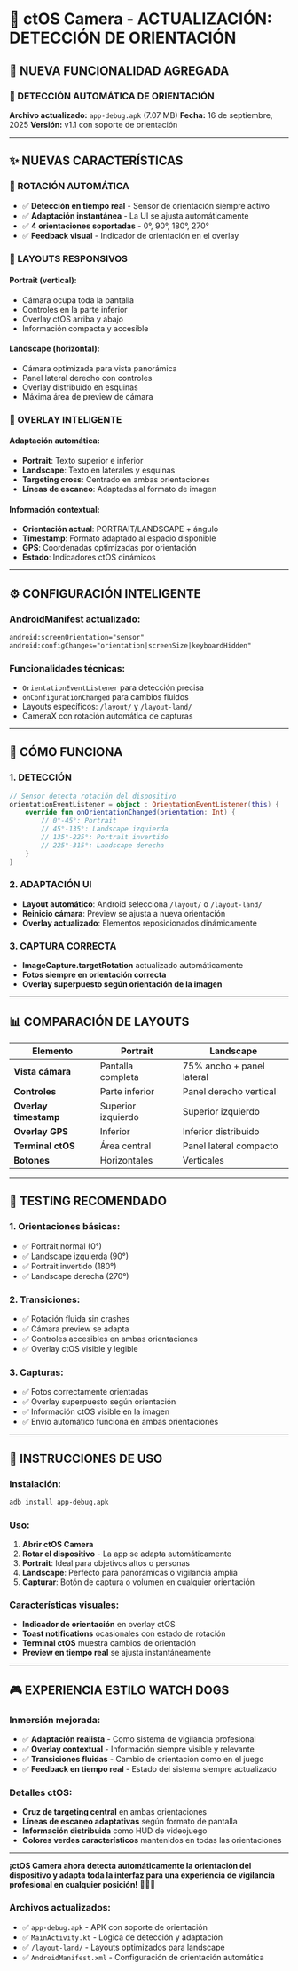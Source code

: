 # 📱 ctOS Camera - ACTUALIZACIÓN: DETECCIÓN DE ORIENTACIÓN

## **🚀 NUEVA FUNCIONALIDAD AGREGADA**

### **📐 DETECCIÓN AUTOMÁTICA DE ORIENTACIÓN**

**Archivo actualizado:** `app-debug.apk` (7.07 MB)
**Fecha:** 16 de septiembre, 2025
**Versión:** v1.1 con soporte de orientación

---

## **✨ NUEVAS CARACTERÍSTICAS**

### **🔄 ROTACIÓN AUTOMÁTICA**
- ✅ **Detección en tiempo real** - Sensor de orientación siempre activo
- ✅ **Adaptación instantánea** - La UI se ajusta automáticamente
- ✅ **4 orientaciones soportadas** - 0°, 90°, 180°, 270°
- ✅ **Feedback visual** - Indicador de orientación en el overlay

### **📱 LAYOUTS RESPONSIVOS**

#### **Portrait (vertical):**
- Cámara ocupa toda la pantalla
- Controles en la parte inferior
- Overlay ctOS arriba y abajo
- Información compacta y accesible

#### **Landscape (horizontal):**
- Cámara optimizada para vista panorámica
- Panel lateral derecho con controles
- Overlay distribuido en esquinas
- Máxima área de preview de cámara

### **📸 OVERLAY INTELIGENTE**

#### **Adaptación automática:**
- **Portrait**: Texto superior e inferior
- **Landscape**: Texto en laterales y esquinas
- **Targeting cross**: Centrado en ambas orientaciones
- **Líneas de escaneo**: Adaptadas al formato de imagen

#### **Información contextual:**
- **Orientación actual**: PORTRAIT/LANDSCAPE + ángulo
- **Timestamp**: Formato adaptado al espacio disponible
- **GPS**: Coordenadas optimizadas por orientación
- **Estado**: Indicadores ctOS dinámicos

---

## **⚙️ CONFIGURACIÓN INTELIGENTE**

### **AndroidManifest actualizado:**
```xml
android:screenOrientation="sensor"
android:configChanges="orientation|screenSize|keyboardHidden"
```

### **Funcionalidades técnicas:**
- `OrientationEventListener` para detección precisa
- `onConfigurationChanged` para cambios fluidos
- Layouts específicos: `/layout/` y `/layout-land/`
- CameraX con rotación automática de capturas

---

## **🎯 CÓMO FUNCIONA**

### **1. DETECCIÓN**
```kotlin
// Sensor detecta rotación del dispositivo
orientationEventListener = object : OrientationEventListener(this) {
    override fun onOrientationChanged(orientation: Int) {
        // 0°-45°: Portrait
        // 45°-135°: Landscape izquierda  
        // 135°-225°: Portrait invertido
        // 225°-315°: Landscape derecha
    }
}
```

### **2. ADAPTACIÓN UI**
- **Layout automático**: Android selecciona `/layout/` o `/layout-land/`
- **Reinicio cámara**: Preview se ajusta a nueva orientación
- **Overlay actualizado**: Elementos reposicionados dinámicamente

### **3. CAPTURA CORRECTA**
- **ImageCapture.targetRotation** actualizado automáticamente
- **Fotos siempre en orientación correcta**
- **Overlay superpuesto según orientación de la imagen**

---

## **📊 COMPARACIÓN DE LAYOUTS**

| Elemento | Portrait | Landscape |
|----------|----------|-----------|
| **Vista cámara** | Pantalla completa | 75% ancho + panel lateral |
| **Controles** | Parte inferior | Panel derecho vertical |
| **Overlay timestamp** | Superior izquierdo | Superior izquierdo |
| **Overlay GPS** | Inferior | Inferior distribuido |
| **Terminal ctOS** | Área central | Panel lateral compacto |
| **Botones** | Horizontales | Verticales |

---

## **🔧 TESTING RECOMENDADO**

### **1. Orientaciones básicas:**
- ✅ Portrait normal (0°)
- ✅ Landscape izquierda (90°)
- ✅ Portrait invertido (180°)
- ✅ Landscape derecha (270°)

### **2. Transiciones:**
- ✅ Rotación fluida sin crashes
- ✅ Cámara preview se adapta
- ✅ Controles accesibles en ambas orientaciones
- ✅ Overlay ctOS visible y legible

### **3. Capturas:**
- ✅ Fotos correctamente orientadas
- ✅ Overlay superpuesto según orientación
- ✅ Información ctOS visible en la imagen
- ✅ Envío automático funciona en ambas orientaciones

---

## **📝 INSTRUCCIONES DE USO**

### **Instalación:**
```bash
adb install app-debug.apk
```

### **Uso:**
1. **Abrir ctOS Camera**
2. **Rotar el dispositivo** - La app se adapta automáticamente
3. **Portrait**: Ideal para objetivos altos o personas
4. **Landscape**: Perfecto para panorámicas o vigilancia amplia
5. **Capturar**: Botón de captura o volumen en cualquier orientación

### **Características visuales:**
- **Indicador de orientación** en overlay ctOS
- **Toast notifications** ocasionales con estado de rotación
- **Terminal ctOS** muestra cambios de orientación
- **Preview en tiempo real** se ajusta instantáneamente

---

## **🎮 EXPERIENCIA ESTILO WATCH DOGS**

### **Inmersión mejorada:**
- ✅ **Adaptación realista** - Como sistema de vigilancia profesional
- ✅ **Overlay contextual** - Información siempre visible y relevante
- ✅ **Transiciones fluidas** - Cambio de orientación como en el juego
- ✅ **Feedback en tiempo real** - Estado del sistema siempre actualizado

### **Detalles ctOS:**
- **Cruz de targeting central** en ambas orientaciones
- **Líneas de escaneo adaptativas** según formato de pantalla
- **Información distribuida** como HUD de videojuego
- **Colores verdes característicos** mantenidos en todas las orientaciones

---

**¡ctOS Camera ahora detecta automáticamente la orientación del dispositivo y adapta toda la interfaz para una experiencia de vigilancia profesional en cualquier posición!** 🔄📱📸

### **Archivos actualizados:**
- ✅ `app-debug.apk` - APK con soporte de orientación
- ✅ `MainActivity.kt` - Lógica de detección y adaptación
- ✅ `/layout-land/` - Layouts optimizados para landscape
- ✅ `AndroidManifest.xml` - Configuración de orientación automática